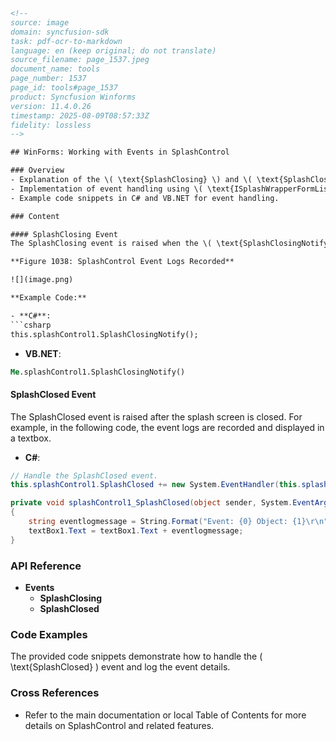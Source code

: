 ```html
<!-- 
source: image
domain: syncfusion-sdk
task: pdf-ocr-to-markdown
language: en (keep original; do not translate)
source_filename: page_1537.jpeg
document_name: tools
page_number: 1537
page_id: tools#page_1537
product: Syncfusion Winforms
version: 11.4.0.26
timestamp: 2025-08-09T08:57:33Z
fidelity: lossless
-->

## WinForms: Working with Events in SplashControl

### Overview
- Explanation of the \( \text{SplashClosing} \) and \( \text{SplashClosed} \) events in SplashControl.
- Implementation of event handling using \( \text{ISplashWrapperFormListener} \).
- Example code snippets in C# and VB.NET for event handling.

### Content

#### SplashClosing Event
The SplashClosing event is raised when the \( \text{SplashClosingNotify()} \) method is called. This method is an implementation of the \( \text{ISplashWrapperFormListener} \) for receiving notification from the SplashWrapperForm when the splash window is closing.

**Figure 1038: SplashControl Event Logs Recorded**

![](image.png)

**Example Code:**

- **C#**:
```csharp
this.splashControl1.SplashClosingNotify();
```

- **VB.NET**:
```vb
Me.splashControl1.SplashClosingNotify()
```

#### SplashClosed Event
The SplashClosed event is raised after the splash screen is closed. For example, in the following code, the event logs are recorded and displayed in a textbox.

- **C#**:
```csharp
// Handle the SplashClosed event.
this.splashControl1.SplashClosed += new System.EventHandler(this.splashControl1_SplashClosed);

private void splashControl1_SplashClosed(object sender, System.EventArgs e)
{
    string eventlogmessage = String.Format("Event: {0} Object: {1}\r\n", "SplashClosed", sender.ToString());
    textBox1.Text = textBox1.Text + eventlogmessage;
}
```

### API Reference
- **Events**
  - **SplashClosing**
  - **SplashClosed**

### Code Examples
The provided code snippets demonstrate how to handle the \( \text{SplashClosed} \) event and log the event details.

### Cross References
- Refer to the main documentation or local Table of Contents for more details on SplashControl and related features.

<!-- tags: [Syncfusion, WinForms, SplashControl, EventHandling, ISplashWrapperFormListener, SplashClosing, SplashClosed] keywords: [SplashControl, SplashClosing, SplashClosed, ISplashWrapperFormListener, EventHandling, WinForms] -->
```